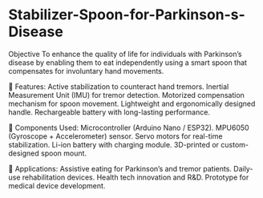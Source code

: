# Stabilizer-Spoon-for-Parkinson-s-Disease
Objective
To enhance the quality of life for individuals with Parkinson’s disease by enabling them to eat independently using a smart spoon that compensates for involuntary hand movements.

🔧 Features:
Active stabilization to counteract hand tremors.
Inertial Measurement Unit (IMU) for tremor detection.
Motorized compensation mechanism for spoon movement.
Lightweight and ergonomically designed handle.
Rechargeable battery with long-lasting performance.

🧠 Components Used:
Microcontroller (Arduino Nano / ESP32).
MPU6050 (Gyroscope + Accelerometer) sensor.
Servo motors for real-time stabilization.
Li-ion battery with charging module.
3D-printed or custom-designed spoon mount.

📌 Applications:
Assistive eating for Parkinson’s and tremor patients.
Daily-use rehabilitation devices.
Health tech innovation and R&D.
Prototype for medical device development.


